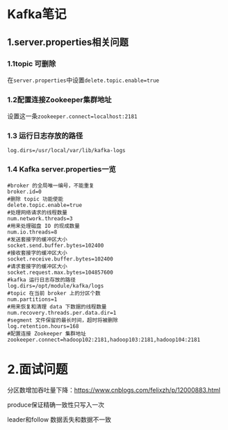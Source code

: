 # Kafka笔记



## 1.server.properties相关问题

### 1.1topic 可删除

在`server.properties`中设置`delete.topic.enable=true`

### 1.2配置连接Zookeeper集群地址

设置这一条`zookeeper.connect=localhost:2181`

### 1.3 运行日志存放的路径

`log.dirs=/usr/local/var/lib/kafka-logs`

### 1.4 Kafka server.properties一览

```properties
#broker 的全局唯一编号，不能重复
broker.id=0
#删除 topic 功能使能
delete.topic.enable=true
#处理网络请求的线程数量
num.network.threads=3
#用来处理磁盘 IO 的现成数量
num.io.threads=8
#发送套接字的缓冲区大小
socket.send.buffer.bytes=102400
#接收套接字的缓冲区大小
socket.receive.buffer.bytes=102400
#请求套接字的缓冲区大小
socket.request.max.bytes=104857600
#kafka 运行日志存放的路径
log.dirs=/opt/module/kafka/logs
#topic 在当前 broker 上的分区个数
num.partitions=1
#用来恢复和清理 data 下数据的线程数量
num.recovery.threads.per.data.dir=1
#segment 文件保留的最长时间，超时将被删除
log.retention.hours=168
#配置连接 Zookeeper 集群地址
zookeeper.connect=hadoop102:2181,hadoop103:2181,hadoop104:2181
```

# 2.面试问题

分区数增加吞吐量下降：https://www.cnblogs.com/felixzh/p/12000883.html

produce保证精确一致性只写入一次

leader和follow 数据丢失和数据不一致
